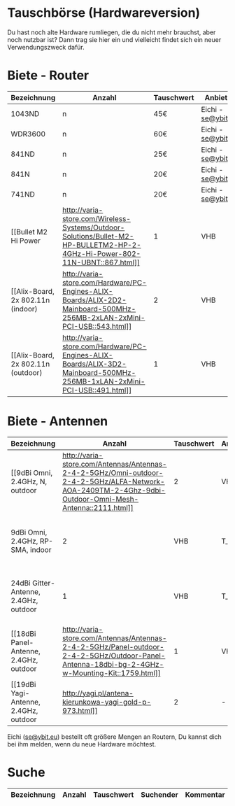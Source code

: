 # Tauschbörse (Hardwareversion)

Du hast noch alte Hardware rumliegen, die du nicht mehr brauchst, aber noch nutzbar ist?
Dann trag sie hier ein und vielleicht findet sich ein neuer Verwendungszweck dafür.

# Biete - Router

| Bezeichnung                        | Anzahl | Tauschwert | Anbieter               | Kommentar      |
|------------------------------------|--------|------------|------------------------|----------------|
| 1043ND                             |  n     | 45€        | Eichi - se@ybit.eu     | neu + geflasht |
| WDR3600                            |  n     | 60€        | Eichi - se@ybit.eu     | neu + geflasht |
| 841ND                              |  n     | 25€        | Eichi - se@ybit.eu     | neu + geflasht |
| 841N                               |  n     | 20€        | Eichi - se@ybit.eu     | neu + geflasht |
| 741ND                              |  n     | 20€        | Eichi - se@ybit.eu     | neu + geflasht |
| [[Bullet M2 Hi Power|http://varia-store.com/Wireless-Systems/Outdoor-Solutions/Bullet-M2-HP-BULLETM2-HP-2-4GHz-Hi-Power-802-11N-UBNT::867.html]]                 |  1     | VHB        | T_X                    | zum Testen oder Dauerleihgabe für tolle Dach-Installationen |
| [[Alix-Board, 2x 802.11n (indoor)|http://varia-store.com/Hardware/PC-Engines-ALIX-Boards/ALIX-2D2-Mainboard-500MHz-256MB-2xLAN-2xMini-PCI-USB::543.html]]    |  2     | VHB        | T_X                    | zum Testen oder Dauerleihgabe für tolle Standorte |
| [[Alix-Board, 2x 802.11n (outdoor)|http://varia-store.com/Hardware/PC-Engines-ALIX-Boards/ALIX-3D2-Mainboard-500MHz-256MB-1xLAN-2xMini-PCI-USB::491.html]]   |  1     | VHB        | T_X                    | zum Testen oder Dauerleihgabe für tolle Dach-Installationen |

# Biete - Antennen

| Bezeichnung                           | Anzahl | Tauschwert | Anbieter               | Kommentar      |
|---------------------------------------|--------|------------|------------------------|----------------|
| [[9dBi Omni, 2.4GHz, N, outdoor|http://varia-store.com/Antennas/Antennas-2-4-2-5GHz/Omni-outdoor-2-4-2-5GHz/ALFA-Network-AOA-2409TM-2-4Ghz-9dbi-Outdoor-Omni-Mesh-Antenna::2111.html]]         |  2     | VHB        | T_X                    | zum Testen oder Dauerleihgabe für tolle Dach-Installationen |
| 9dBi Omni, 2.4GHz, RP-SMA, indoor     |  2     | VHB        | T_X                    | zum Testen oder Dauerleihgabe für tolle Dach-Installationen |
| 24dBi Gitter-Antenne, 2.4GHz, outdoor |  1     | VHB        | T_X                    | zum Testen oder Dauerleihgabe für tolle Dach-Installationen |
| [[18dBi Panel-Antenne, 2.4GHz, outdoor|http://varia-store.com/Antennas/Antennas-2-4-2-5GHz/Panel-outdoor-2-4-2-5GHz/Outdoor-Panel-Antenna-18dbi-bg-2-4GHz-w-Mounting-Kit::1759.html]]  |  1     | VHB        | T_X                    | zum Testen oder Dauerleihgabe für tolle Dach-Installationen |
| [[19dBi Yagi-Antenne, 2.4GHz, outdoor|http://yagi.pl/antena-kierunkowa-yagi-gold-p-973.html]]   |  2     | -          | MetaMeute              | zum Testen |



Eichi (se@ybit.eu) bestellt oft größere Mengen an Routern, Du kannst dich bei ihm melden, wenn du neue Hardware möchtest.

# Suche

| Bezeichnung        | Anzahl | Tauschwert | Suchender | Kommentar                 |
|--------------------|--------|------------|-----------|---------------------------|
